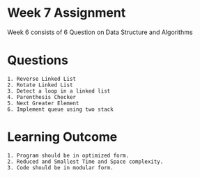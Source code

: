 # Week 7 Assignment

Week 6 consists of 6 Question on Data Structure and Algorithms

# Questions

    1. Reverse Linked List
    2. Rotate Linked List
    3. Detect a loop in a linked list
    4. Parenthesis Checker
    5. Next Greater Element
    6. Implement queue using two stack

# Learning Outcome

    1. Program should be in optimized form.
    2. Reduced and Smallest Time and Space complexity.
    3. Code should be in modular form.
